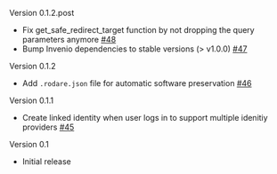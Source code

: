 Version 0.1.2.post

- Fix get_safe_redirect_target function by not dropping the query parameters anymore [#48](https://github.com/tobiasfrust/shibboleth-authenticator/pull/48)
- Bump Invenio dependencies to stable versions (> v1.0.0) [#47](https://github.com/tobiasfrust/shibboleth-authenticator/pull/47)

Version 0.1.2

- Add `.rodare.json` file for automatic software preservation [#46](https://github.com/tobiasfrust/shibboleth-authenticator/pull/46)

Version 0.1.1

- Create linked identity when user logs in to support multiple idenitiy providers [#45](https://github.com/tobiasfrust/shibboleth-authenticator/pull/45)

Version 0.1

- Initial release
